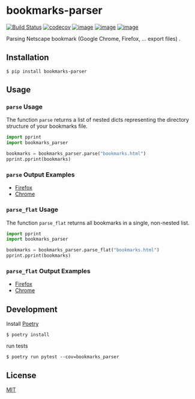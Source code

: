 # bookmarks-parser
[![Build Status](https://travis-ci.org/andriyor/bookmarks-parser.svg?branch=master)](https://travis-ci.org/andriyor/bookmarks-parser)
[![codecov](https://codecov.io/gh/andriyor/bookmarks-parser/branch/master/graph/badge.svg)](https://codecov.io/gh/andriyor/bookmarks-parser)
[![image](https://img.shields.io/pypi/v/bookmarks-parser.svg)](https://pypi.org/project/bookmarks-parser/)
[![image](https://img.shields.io/pypi/l/bookmarks-parser.svg)](https://pypi.org/project/bookmarks-parser/)
[![image](https://img.shields.io/pypi/pyversions/bookmarks-parser.svg)](https://pypi.org/project/bookmarks-parser/)

Parsing Netscape bookmark (Google Chrome, Firefox, ... export files) .

## Installation
```
$ pip install bookmarks-parser
```

## Usage
### `parse` Usage
The function `parse` returns a list of nested dicts representing the directory structure of your bookmarks file. 
```python
import pprint
import bookmarks_parser

bookmarks = bookmarks_parser.parse("bookmarks.html")
pprint.pprint(bookmarks)
```
### `parse` Output Examples
+ [Firefox](/tests/tests_data/firefox_bookmarks.json)
+ [Chrome](/tests/tests_data/chrome_bookmarks.json)

### `parse_flat` Usage
The function `parse_flat` returns all bookmarks in a single, non-nested list.
```python
import pprint
import bookmarks_parser

bookmarks = bookmarks_parser.parse_flat("bookmarks.html")
pprint.pprint(bookmarks)
```
### `parse_flat` Output Examples
+ [Firefox](/tests/tests_data/firefox_bookmarks_flat.json)
+ [Chrome](/tests/tests_data/chrome_bookmarks_flat.json)

## Development
Install [Poetry](https://poetry.eustace.io/docs/)   
```
$ poetry install
```
run tests
```
$ poetry run pytest --cov=bookmarks_parser
```

## License
[MIT](https://choosealicense.com/licenses/mit/)
